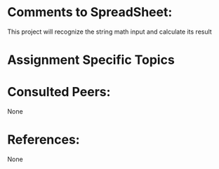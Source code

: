 # Comments to SpreadSheet:


This project will recognize the string math input and calculate its result
# Assignment Specific Topics


# Consulted Peers:

None

# References:

None
